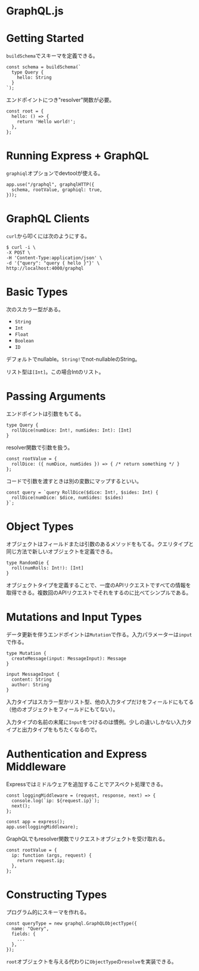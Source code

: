 # GraphQL.js

# Getting Started

`buildSchema`でスキーマを定義できる。

```
const schema = buildSchema(`
  type Query {
    hello: String
  }
`);
```

エンドポイントにつき"resolver"関数が必要。

```
const root = {
  hello: () => {
    return 'Hello world!';
  },
};
```

# Running Express + GraphQL

`graphiql`オプションでdevtoolが使える。

```
app.use("/graphql", graphqlHTTP({
  schema, rootValue, graphiql: true,
}));
```

# GraphQL Clients

`curl`から叩くには次のようにする。

```
$ curl -i \
-X POST \
-H 'Content-Type:application/json' \
-d '{"query": "query { hello }"}' \
http://localhost:4000/graphql
```

# Basic Types

次のスカラー型がある。

- `String`
- `Int`
- `Float`
- `Boolean`
- `ID`

デフォルトでnullable。`String!`でnot-nullableのString。

リスト型は`[Int]`。この場合Intのリスト。

# Passing Arguments

エンドポイントは引数をもてる。

```
type Query {
  rollDice(numDice: Int!, numSides: Int): [Int]
}
```

resolver関数で引数を扱う。

```
const rootValue = {
  rollDice: ({ numDice, numSides }) => { /* return something */ }
};
```

コードで引数を渡すときは別の変数にマップするといい。

```
const query = `query RollDice($dice: Int!, $sides: Int) {
  rollDice(numDice: $dice, numSides: $sides)
}`;
```

# Object Types

オブジェクトはフィールドまたは引数のあるメソッドをもてる。クエリタイプと同じ方法で新しいオブジェクトを定義できる。

```
type RandomDie {
  roll(numRolls: Int!): [Int]
}
```

オブジェクトタイプを定義することで、一度のAPIリクエストですべての情報を取得できる。複数回のAPIリクエストでそれをするのに比べてシンプルである。

# Mutations and Input Types

データ更新を伴うエンドポイントは`Mutation`で作る。入力パラメーターは`input`で作る。

```
type Mutation {
  createMessage(input: MessageInput): Message
}
```

```
input MessageInput {
  content: String
  author: String
}
```

入力タイプはスカラー型かリスト型、他の入力タイプだけをフィールドにもてる（他のオブジェクトをフィールドにもてない）。

入力タイプの名前の末尾に`Input`をつけるのは慣例。少しの違いしかない入力タイプと出力タイプをもちたくなるので。

# Authentication and Express Middleware

Expressではミドルウェアを追加することでアスペクト処理できる。

```
const loggingMiddleware = (request, response, next) => {
  console.log(`ip: ${request.ip}`);
  next();
};
```

```
const app = express();
app.use(loggingMiddleware);
```

GraphQLでもresolver関数でリクエストオブジェクトを受け取れる。

```
const rootValue = {
  ip: function (args, request) {
    return request.ip;
  },
};
```

# Constructing Types

プログラム的にスキーマを作れる。

```
const queryType = new graphql.GraphQLObjectType({
  name: "Query",
  fields: {
    ...
  },
});
```

`root`オブジェクトを与える代わりに`ObjectType`の`resolve`を実装できる。